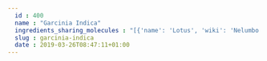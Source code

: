 ```yaml
---
  id : 400
  name : "Garcinia Indica"
  ingredients_sharing_molecules : "[{'name': 'Lotus', 'wiki': 'Nelumbo', 'id': 391, 'category': 'Essential Oil', 'common_molecules': [145386, 11005, 985, 5281, 5366244]}, {'name': 'Beer', 'wiki': 'Beer', 'id': 9, 'category': 'Beverage Alcoholic', 'common_molecules': [11005, 985, 5281]}, {'name': 'Cognac Brandy', 'wiki': 'Cognac', 'id': 17, 'category': 'Beverage Alcoholic', 'common_molecules': [11005, 985, 5281]}, {'name': 'Rum', 'wiki': 'Rum', 'id': 24, 'category': 'Beverage Alcoholic', 'common_molecules': [11005, 985, 5281]}, {'name': 'Whisky', 'wiki': 'Whisky', 'id': 25, 'category': 'Beverage Alcoholic', 'common_molecules': [11005, 985, 5281]}]"
  slug : garcinia-indica
  date : 2019-03-26T08:47:11+01:00
---
```



